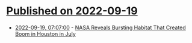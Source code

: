# [Published on 2022-09-19](index.md)

* [2022-09-19, 07:07:00](https://soylentnews.org/article.pl?sid=22/09/18/1313223&from=rss) - [NASA Reveals Bursting Habitat That Created Boom in Houston in July](https://soylentnews.org/article.pl?sid=22/09/18/1313223&from=rss)
